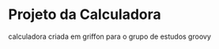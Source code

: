 Projeto da Calculadora
======================

calculadora criada em griffon para o grupo de estudos groovy
